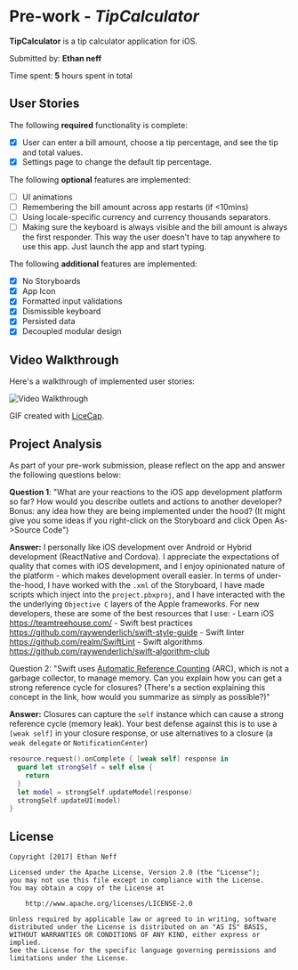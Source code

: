 # Pre-work - *TipCalculator*

**TipCalculator** is a tip calculator application for iOS.

Submitted by: **Ethan neff**

Time spent: **5** hours spent in total

## User Stories

The following **required** functionality is complete:

* [x] User can enter a bill amount, choose a tip percentage, and see the tip and total values.
* [x] Settings page to change the default tip percentage.

The following **optional** features are implemented:
* [ ] UI animations
* [ ] Remembering the bill amount across app restarts (if <10mins)
* [ ] Using locale-specific currency and currency thousands separators.
* [ ] Making sure the keyboard is always visible and the bill amount is always the first responder. This way the user doesn't have to tap anywhere to use this app. Just launch the app and start typing.

The following **additional** features are implemented:

- [x] No Storyboards
- [x] App Icon 
- [x] Formatted input validations
- [x] Dismissible keyboard 
- [x] Persisted data
- [x] Decoupled modular design

## Video Walkthrough 

Here's a walkthrough of implemented user stories:

<img src='http://i.imgur.com/AxvoeKn.gif' title='Video Walkthrough' width='' alt='Video Walkthrough' />

GIF created with [LiceCap](http://www.cockos.com/licecap/).

## Project Analysis

As part of your pre-work submission, please reflect on the app and answer the following questions below:

**Question 1**: "What are your reactions to the iOS app development platform so far? How would you describe outlets and actions to another developer? Bonus: any idea how they are being implemented under the hood? (It might give you some ideas if you right-click on the Storyboard and click Open As->Source Code")

**Answer:** I personally like iOS development over Android or Hybrid development (ReactNative and Cordova). I appreciate the expectations of quality that comes with iOS development, and I enjoy opinionated nature of the platform - which makes development overall easier. In terms of under-the-hood, I have worked with the `.xml` of the Storyboard, I have made scripts which inject into the `project.pbxproj`, and I have interacted with the the underlying `Objective C` layers of the Apple frameworks. For new developers, these are some of the best resources that I use:
    - Learn iOS https://teamtreehouse.com/
    - Swift best practices https://github.com/raywenderlich/swift-style-guide
    - Swift linter https://github.com/realm/SwiftLint
    - Swift algorithms https://github.com/raywenderlich/swift-algorithm-club

Question 2: "Swift uses [Automatic Reference Counting](https://developer.apple.com/library/content/documentation/Swift/Conceptual/Swift_Programming_Language/AutomaticReferenceCounting.html#//apple_ref/doc/uid/TP40014097-CH20-ID49) (ARC), which is not a garbage collector, to manage memory. Can you explain how you can get a strong reference cycle for closures? (There's a section explaining this concept in the link, how would you summarize as simply as possible?)"

**Answer:** Closures can capture the `self` instance which can cause a strong reference cycle (memory leak). Your best defense against this is to use a `[weak self]` in your closure response, or use alternatives to a closure (a `weak delegate` or `NotificationCenter`)

```swift
resource.request().onComplete { [weak self] response in
  guard let strongSelf = self else {
    return
  }
  let model = strongSelf.updateModel(response)
  strongSelf.updateUI(model)
}
```

## License

    Copyright [2017] Ethan Neff

    Licensed under the Apache License, Version 2.0 (the "License");
    you may not use this file except in compliance with the License.
    You may obtain a copy of the License at

        http://www.apache.org/licenses/LICENSE-2.0

    Unless required by applicable law or agreed to in writing, software
    distributed under the License is distributed on an "AS IS" BASIS,
    WITHOUT WARRANTIES OR CONDITIONS OF ANY KIND, either express or implied.
    See the License for the specific language governing permissions and
    limitations under the License.